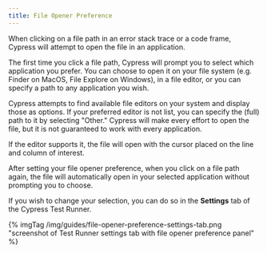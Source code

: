 ```yaml
---
title: File Opener Preference
---
```


When clicking on a file path in an error stack trace or a code frame, Cypress will attempt to open the file in an application.

The first time you click a file path, Cypress will prompt you to select which application you prefer. You can choose to open it on your file system (e.g. Finder on MacOS, File Explore on Windows), in a file editor, or you can specify a path to any application you wish.

Cypress attempts to find available file editors on your system and display those as options. If your preferred editor is not list, you can specify the (full) path to it by selecting "Other." Cypress will make every effort to open the file, but it is not guaranteed to work with every application.

If the editor supports it, the file will open with the cursor placed on the line and column of interest.

After setting your file opener preference, when you click on a file path again, the file will automatically open in your selected application without prompting you to choose.

If you wish to change your selection, you can do so in the **Settings** tab of the Cypress Test Runner.

{% imgTag /img/guides/file-opener-preference-settings-tab.png "screenshot of Test Runner settings tab with file opener preference panel" %}
